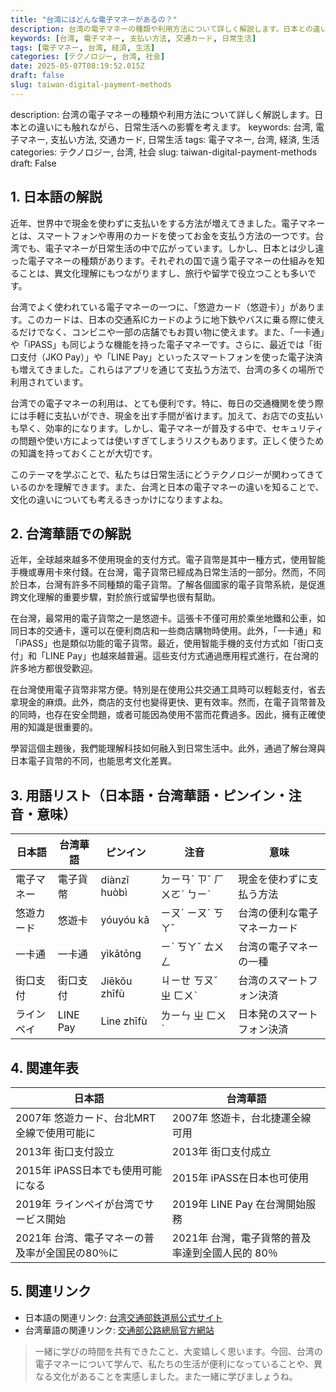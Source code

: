 ```yaml
---
title: "台湾にはどんな電子マネーがあるの？"
description: 台湾の電子マネーの種類や利用方法について詳しく解説します。日本との違いにも触れながら、日常生活への影響を考えます。
keywords: [台湾, 電子マネー, 支払い方法, 交通カード, 日常生活]
tags: [電子マネー, 台湾, 経済, 生活]
categories: [テクノロジー, 台湾, 社会]
date: 2025-05-07T08:19:52.015Z
draft: false
slug: taiwan-digital-payment-methods
---
```


description: 台湾の電子マネーの種類や利用方法について詳しく解説します。日本との違いにも触れながら、日常生活への影響を考えます。
keywords: 台湾, 電子マネー, 支払い方法, 交通カード, 日常生活
tags: 電子マネー, 台湾, 経済, 生活
categories: テクノロジー, 台湾, 社会
slug: taiwan-digital-payment-methods
draft: False

## 1. 日本語の解説

近年、世界中で現金を使わずに支払いをする方法が増えてきました。電子マネーとは、スマートフォンや専用のカードを使ってお金を支払う方法の一つです。台湾でも、電子マネーが日常生活の中で広がっています。しかし、日本とは少し違った電子マネーの種類があります。それぞれの国で違う電子マネーの仕組みを知ることは、異文化理解にもつながりますし、旅行や留学で役立つことも多いです。

台湾でよく使われている電子マネーの一つに、「悠遊カード（悠遊卡）」があります。このカードは、日本の交通系ICカードのように地下鉄やバスに乗る際に使えるだけでなく、コンビニや一部の店舗でもお買い物に使えます。また、「一卡通」や「iPASS」も同じような機能を持った電子マネーです。さらに、最近では「街口支付（JKO Pay）」や「LINE Pay」といったスマートフォンを使った電子決済も増えてきました。これらはアプリを通じて支払う方法で、台湾の多くの場所で利用されています。

台湾での電子マネーの利用は、とても便利です。特に、毎日の交通機関を使う際には手軽に支払いができ、現金を出す手間が省けます。加えて、お店での支払いも早く、効率的になります。しかし、電子マネーが普及する中で、セキュリティの問題や使い方によっては使いすぎてしまうリスクもあります。正しく使うための知識を持っておくことが大切です。

このテーマを学ぶことで、私たちは日常生活にどうテクノロジーが関わってきているのかを理解できます。また、台湾と日本の電子マネーの違いを知ることで、文化の違いについても考えるきっかけになりますよね。

## 2. 台湾華語での解説

近年，全球越來越多不使用現金的支付方式。電子貨幣是其中一種方式，使用智能手機或專用卡來付錢。在台灣，電子貨幣已經成為日常生活的一部分。然而，不同於日本，台灣有許多不同種類的電子貨幣。了解各個國家的電子貨幣系統，是促進跨文化理解的重要步驟，對於旅行或留學也很有幫助。

在台灣，最常用的電子貨幣之一是悠遊卡。這張卡不僅可用於乘坐地鐵和公車，如同日本的交通卡，還可以在便利商店和一些商店購物時使用。此外，「一卡通」和「iPASS」也是類似功能的電子貨幣。最近，使用智能手機的支付方式如「街口支付」和「LINE Pay」也越來越普遍。這些支付方式通過應用程式進行，在台灣的許多地方都很受歡迎。

在台灣使用電子貨幣非常方便。特別是在使用公共交通工具時可以輕鬆支付，省去拿現金的麻煩。此外，商店的支付也變得更快、更有效率。然而，在電子貨幣普及的同時，也存在安全問題，或者可能因為使用不當而花費過多。因此，擁有正確使用的知識是很重要的。

學習這個主題後，我們能理解科技如何融入到日常生活中。此外，通過了解台灣與日本電子貨幣的不同，也能思考文化差異。

## 3. 用語リスト（日本語・台湾華語・ピンイン・注音・意味）

| 日本語      | 台湾華語    | ピンイン      | 注音     | 意味                           |
|-------------|-------------|---------------|----------|------------------------------|
| 電子マネー  | 電子貨幣    | diànzǐ huòbì  | ㄉㄧㄢˋ ㄗˇ ㄏㄨㄛˋ ㄅㄧˋ | 現金を使わずに支払う方法   |
| 悠遊カード  | 悠遊卡      | yóuyóu kǎ     | ㄧㄡˊ ㄧㄡˊ ㄎㄚˇ      | 台湾の便利な電子マネーカード|
| 一卡通      | 一卡通      | yìkǎtōng      | ㄧˋ ㄎㄚˇ ㄊㄨㄥ       | 台湾の電子マネーの一種     |
| 街口支付    | 街口支付    | Jiēkǒu zhīfù  | ㄐㄧㄝ ㄎㄡˇ ㄓ ㄈㄨˋ   | 台湾のスマートフォン決済 |
| ラインペイ  | LINE Pay   | Line zhīfù    | ㄌㄧㄣ ㄓ ㄈㄨˋ        | 日本発のスマートフォン決済 |

## 4. 関連年表

| 日本語                                      | 台湾華語                                            |
|---------------------------------------------|-----------------------------------------------------|
| 2007年 悠遊カード、台北MRT全線で使用可能に    | 2007年 悠遊卡，台北捷運全線可用                         |
| 2013年 街口支付設立                          | 2013年 街口支付成立                                   |
| 2015年 iPASS日本でも使用可能になる            | 2015年 iPASS在日本也可使用                             |
| 2019年 ラインペイが台湾でサービス開始         | 2019年 LINE Pay 在台灣開始服務                           |
| 2021年 台湾、電子マネーの普及率が全国民の80％に | 2021年 台灣，電子貨幣的普及率達到全國人民的 80％         |

## 5. 関連リンク

- 日本語の関連リンク: [台湾交通部鉄道局公式サイト](https://www.railway.gov.tw/)
- 台湾華語の関連リンク: [交通部公路總局官方網站](https://www.thb.gov.tw/)

>一緒に学びの時間を共有できたこと、大変嬉しく思います。今回、台湾の電子マネーについて学んで、私たちの生活が便利になっていることや、異なる文化があることを実感しました。また一緒に学びましょうね。